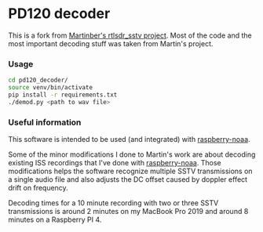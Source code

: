# PD120 decoder
This is a fork from [Martinber's rtlsdr_sstv project](https://github.com/martinber/rtlsdr_sstv). Most of the code and the most important decoding stuff was taken from Martin's project.

### Usage
```bash
cd pd120_decoder/
source venv/bin/activate
pip install -r requirements.txt
./demod.py <path to wav file>
```

### Useful information
This software is intended to be used (and integrated) with [raspberry-noaa](https://github.com/reynico/raspberry-noaa).

Some of the minor modifications I done to Martin's work are about decoding existing ISS recordings that I've done with [raspberry-noaa](https://github.com/reynico/raspberry-noaa). Those modifications helps the software recognize multiple SSTV transmissions on a single audio file and also adjusts the DC offset caused by doppler effect drift on frequency.

Decoding times for a 10 minute recording with two or three SSTV transmissions is around 2 minutes on my MacBook Pro 2019 and around 8 minutes on a Raspberry PI 4.

